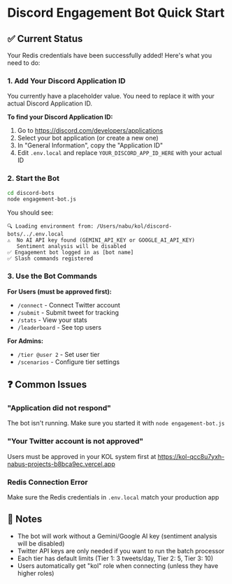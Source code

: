 # Discord Engagement Bot Quick Start

## ✅ Current Status

Your Redis credentials have been successfully added! Here's what you need to do:

### 1. Add Your Discord Application ID

You currently have a placeholder value. You need to replace it with your actual Discord Application ID.

**To find your Discord Application ID:**
1. Go to https://discord.com/developers/applications
2. Select your bot application (or create a new one)
3. In "General Information", copy the "Application ID"
4. Edit `.env.local` and replace `YOUR_DISCORD_APP_ID_HERE` with your actual ID

### 2. Start the Bot

```bash
cd discord-bots
node engagement-bot.js
```

You should see:
```
🔍 Loading environment from: /Users/nabu/kol/discord-bots/../.env.local
⚠️  No AI API key found (GEMINI_API_KEY or GOOGLE_AI_API_KEY)
   Sentiment analysis will be disabled
✅ Engagement bot logged in as [bot name]
✅ Slash commands registered
```

### 3. Use the Bot Commands

**For Users (must be approved first):**
- `/connect` - Connect Twitter account
- `/submit` - Submit tweet for tracking
- `/stats` - View your stats
- `/leaderboard` - See top users

**For Admins:**
- `/tier @user 2` - Set user tier
- `/scenarios` - Configure tier settings

## ❓ Common Issues

### "Application did not respond"
The bot isn't running. Make sure you started it with `node engagement-bot.js`

### "Your Twitter account is not approved"
Users must be approved in your KOL system first at https://kol-qcc8u7yxh-nabus-projects-b8bca9ec.vercel.app

### Redis Connection Error
Make sure the Redis credentials in `.env.local` match your production app

## 📝 Notes

- The bot will work without a Gemini/Google AI key (sentiment analysis will be disabled)
- Twitter API keys are only needed if you want to run the batch processor
- Each tier has default limits (Tier 1: 3 tweets/day, Tier 2: 5, Tier 3: 10)
- Users automatically get "kol" role when connecting (unless they have higher roles) 